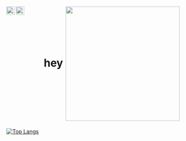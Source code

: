 <h1 align="center">
  hey
  <a href="https://open.spotify.com/user/t3nt?si=b6b62cc3c2c54a6b">
  <img align="left" alt="my Spotify" width="22px" src="https://raw.githubusercontent.com/peterthehan/peterthehan/master/assets/spotify.svg" />
  <a href=https://discordapp.com/users/230301396816101376">
  <img align="left" alt="my Discord" width="22px" src="https://raw.githubusercontent.com/peterthehan/peterthehan/master/assets/discord.svg" />
</a>
<img align="center" src="https://64.media.tumblr.com/51d98865d8113e0e00943bf52b85fce5/tumblr_pwtjfx2HE51vpvdbgo1_500.gifv" width="300px">

</h1>

[![Top Langs](https://github-readme-stats.vercel.app/api/top-langs/?username=subrami&layout=compact)](https://github.com/anuraghazra/github-readme-stats)


